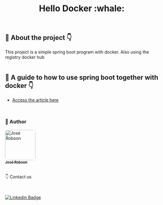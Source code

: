 <h1 align="center"> 
  <strong> Hello Docker :whale:</strong>
</h1>
<br>


## 🔎 About the project 👇
This project is a simple spring boot program with docker. Also using the registry docker hub
<br>
<br>


## 📁 A guide to how to use spring boot together with docker 👇

- [Access the article here](https://spring.io/guides/topicals/spring-boot-docker/)

<br>

### 🧑 Author

<a href="http://portfoliojrsz.herokuapp.com/">
 <img style="border-radius: 8px" src="https://user-images.githubusercontent.com/82779533/158067762-8d25be74-d955-41da-8a96-f400e75f902b.jpg" width="100px;" alt="José Robson"/>
<br />
<sub><strong>José Robson</strong></sub></a>

<br />
<br />

:point_down: Contact us

<br />

[![Linkedin Badge](https://img.shields.io/badge/-LinkedIn-blue?style=for-the-badge&logo=Linkedin&logoColor=white&link=https://www.linkedin.com/in/josé-robson-52b0bb208)](https://www.linkedin.com/in/josé-robson-52b0bb208)
